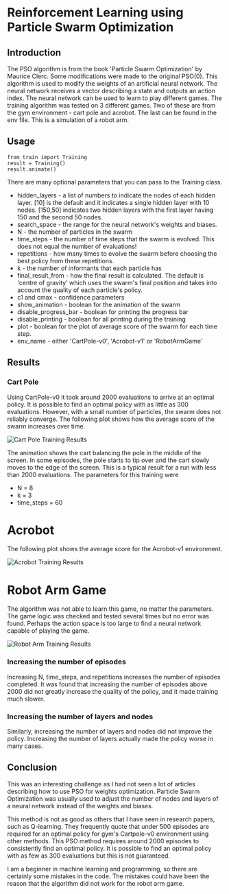# Reinforcement Learning using Particle Swarm Optimization

## Introduction

The PSO algorithm is from the book 'Particle Swarm Optimization' by Maurice Clerc. Some modifications were made to the original PSO(0). This algorithm is used to modify the weights of an artificial neural network.
The neural network receives a vector describing a state and outputs an action index. The neural network can be used to learn to play different games.
The training algorithm was tested on 3 different games. Two of these are from the gym environment - cart pole and acrobot. The last can be found in the env file. This is a simulation of a robot arm.

## Usage

```
from train import Training
result = Training()
result.animate()
```
There are many optional parameters that you can pass to the Training class.
- hidden_layers - a list of numbers to indicate the nodes of each hidden layer. [10] is the default and it indicates a single hidden layer with 10 nodes. [150,50] indicates two hidden layers with the first layer having 150 and the second 50 nodes. 
- search_space - the range for the neural network's weights and biases.
- N - the number of particles in the swarm
- time_steps - the number of time steps that the swarm is evolved. This does not equal the number of evaluations!
- repetitions - how many times to evolve the swarm before choosing the best policy from these repetitions.
- k - the number of informants that each particle has
- final_result_from - how the final result is calculated. The default is 'centre of gravity' which uses the swarm's final position and takes into account the quality of each particle's policy.
- c1 and cmax - confidence parameters
- show_animation - boolean for the animation of the swarm
- disable_progress_bar - boolean for printing the progress bar
- disable_printing - boolean for all printing during the training
- plot - boolean for the plot of average score of the swarm for each time step.
- env_name - either 'CartPole-v0', 'Acrobot-v1' or 'RobotArmGame'

## Results

### Cart Pole
Using CartPole-v0 it took around 2000 evaluations to arrive at an optimal policy. It is possible to find an optimal policy with as little as 300 evaluations. However, with a small number of particles, the swarm does not reliably converge. 
The following plot shows how the average score of the swarm increases over time.

![Cart Pole Training Results](https://github.com/kaisalepajoe/Robot-Arm-RL/blob/master/cartpole_training.png)

The animation shows the cart balancing the pole in the middle of the screen. In some episodes, the pole starts to tip over and the cart slowly moves to the edge of the screen. This is a typical result for a run with less than 2000 evaluations. The parameters for this training were
- N = 8
- k = 3
- time_steps = 60
# Acrobot
The following plot shows the average score for the Acrobot-v1 environment.

![Acrobot Training Results](https://github.com/kaisalepajoe/Robot-Arm-RL/blob/master/acrobot_training.png)

# Robot Arm Game
The algorithm was not able to learn this game, no matter the parameters. The game logic was checked and tested several times but no error was found. Perhaps the action space is too large to find a neural network capable of playing the game.

![Robot Arm Training Results](https://github.com/kaisalepajoe/Robot-Arm-RL/blob/master/robotarm_training.png)

### Increasing the number of episodes
Increasing N, time_steps, and repetitions increases the number of episodes completed. It was found that increasing the number of episodes above 2000 did not greatly increase the quality of the policy, and it made training much slower. 
### Increasing the number of layers and nodes
Similarly, increasing the number of layers and nodes did not improve the policy. Increasing the number of layers actually made the policy worse in many cases.

## Conclusion

This was an interesting challenge as I had not seen a lot of articles describing how to use PSO for weights optimization. Particle Swarm Optimization was usually used to adjust the number of nodes and layers of a neural network instead of the weights and biases.

This method is not as good as others that I have seen in research papers, such as Q-learning. They frequently quote that under 500 episodes are required for an optimal policy for gym's Cartpole-v0 environment using other methods. This PSO method requires around 2000 episodes to consistently find an optimal policy. It is possible to find an optimal policy with as few as 300 evaluations but this is not guaranteed.

I am a beginner in machine learning and programming, so there are certainly some mistakes in the code. The mistakes could have been the reason that the algorithm did not work for the robot arm game.
